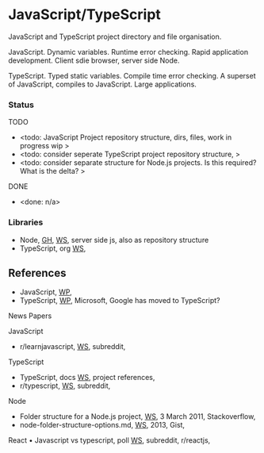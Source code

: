 # JavaScript/TypeScript

JavaScript and TypeScript project directory and file organisation.

JavaScript. Dynamic variables. Runtime error checking. Rapid application development. Client sdie browser, server side Node.

TypeScript. Typed static variables. Compile time error checking. A superset of JavaScript, compiles to JavaScript. Large applications.

### Status

TODO
* <todo: JavaScript Project repository structure, dirs, files, work in progress wip >
* <todo: consider seperate TypeScript project repository structure, >
* <todo: consider separate structure for Node.js projects. Is this required? What is the delta? >

DONE
* <done: n/a>

### Libraries
* Node, [GH](https://github.com/nodejs/node), [WS](https://nodejs.org/en), server side js, also as repository structure
* TypeScript, org [WS](https://www.typescriptlang.org), 

## References

* JavaScript, [WP](https://simple.wikipedia.org/wiki/JavaScript), 
* TypeScript, [WP](https://en.wikipedia.org/wiki/TypeScript), Microsoft, Google has moved to TypeScript? 

News Papers

JavaScript
* r/learnjavascript, [WS](https://www.reddit.com/r/learnjavascript/), subreddit, 

TypeScript
* TypeScript, docs [WS](https://www.typescriptlang.org/docs/handbook/project-references.html), project references, 
* r/typescript, [WS](https://www.reddit.com/r/typescript/), subreddit, 

Node
* Folder structure for a Node.js project, [WS](https://stackoverflow.com/questions/5178334/folder-structure-for-a-node-js-project), 3 March 2011, Stackoverflow,
* node-folder-structure-options.md, [WS](https://gist.github.com/lancejpollard/1398757), 2013, Gist,

React
• Javascript vs typescript, poll [WS](https://www.reddit.com/r/reactjs/comments/14784fy/javascript_vs_typescript/), subreddit, r/reactjs, 


